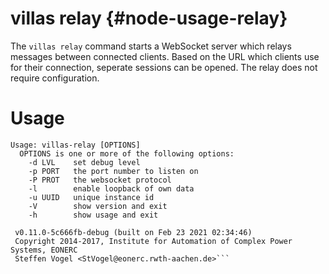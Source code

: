 # villas relay {#node-usage-relay}

The `villas relay` command starts a WebSocket server which relays messages between connected clients.
Based on the URL which clients use for their connection, seperate sessions can be opened.
The relay does not require configuration.

# Usage

``` url="generated/node/usage/villas-relay.txt" title="generated/node/usage/villas-relay.txt"
Usage: villas-relay [OPTIONS]
  OPTIONS is one or more of the following options:
    -d LVL    set debug level
    -p PORT   the port number to listen on
    -P PROT   the websocket protocol
    -l        enable loopback of own data
    -u UUID   unique instance id
    -V        show version and exit
    -h        show usage and exit

 v0.11.0-5c666fb-debug (built on Feb 23 2021 02:34:46)
 Copyright 2014-2017, Institute for Automation of Complex Power Systems, EONERC
 Steffen Vogel <StVogel@eonerc.rwth-aachen.de>```
